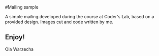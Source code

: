 #Mailing sample

A simple mailing developed during the course at Coder's Lab, based on a provided design. Images cut and code written by me.

Enjoy!
-- 
Ola Warzecha